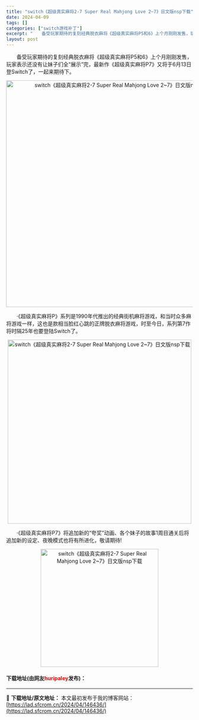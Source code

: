 ```yaml
---
title: "switch《超级真实麻将2-7 Super Real Mahjong Love 2~7》日文版nsp下载"
date: 2024-04-09
tags: []
categories: ["switch游戏补丁"]
excerpt: "　　备受玩家期待的复刻经典脱衣麻将《超级真实麻将P5和6》上个月刚刚发售，玩家表示还没有让妹子们全&ldquo;展示&rdquo;完，最新作《超级真实麻将P7》又将于6月13日登Switch了，一起来期待下。 　　&middot;《超级真实麻将P》系列是1990年代推出的经典街机麻将游戏，和当时众多&hellip;"
layout: post
---
```


 <p>　　备受玩家期待的复刻经典脱衣麻将《超级真实麻将P5和6》上个月刚刚发售，玩家表示还没有让妹子们全&ldquo;展示&rdquo;完，最新作《超级真实麻将P7》又将于6月13日登Switch了，一起来期待下。</p> <p align="center"><img align="" border="0" src="https://lad.sfcrom.cn/wp-content/uploads/2024/04/20240409_661527e09ade1.webp" width="611" alt="switch《超级真实麻将2-7 Super Real Mahjong Love 2~7》日文版nsp下载" /></p> <p>　　&middot;《超级真实麻将P》系列是1990年代推出的经典街机麻将游戏，和当时众多麻将游戏一样，这也是款相当脸红心跳的正牌脱衣麻将游戏，时至今日，系列第7作将时隔25年也要登陆Switch了。</p> <p align="center"><img align="" border="0" src="https://lad.sfcrom.cn/wp-content/uploads/2024/04/20240409_661527e101386.webp" width="496" alt="switch《超级真实麻将2-7 Super Real Mahjong Love 2~7》日文版nsp下载" /></p> <p>　　&middot;《超级真实麻将P7》将追加新的&ldquo;夸奖&rdquo;动画、各个妹子的故事1周目通关后将追加新的设定、夜晚模式也将有所进化，敬请期待!</p> <p align="center"><img align="" border="0" src="https://lad.sfcrom.cn/wp-content/uploads/2024/04/20240409_661527e16d38b.webp" width="318" alt="switch《超级真实麻将2-7 Super Real Mahjong Love 2~7》日文版nsp下载" /></p> <p><h4>下载地址(由网友<font color="red">huripaley</font>发布)：</h4></p> 

---
📖 **下载地址/原文地址：** 本文最初发布于我的博客网站：[https://lad.sfcrom.cn/2024/04/146436/](https://lad.sfcrom.cn/2024/04/146436/)
